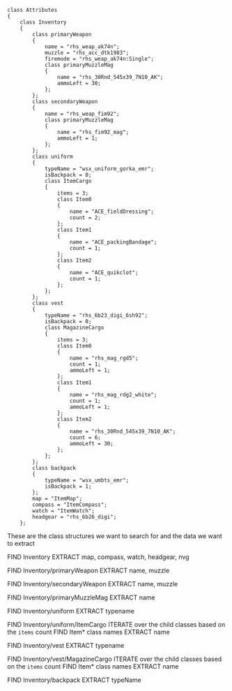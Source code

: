 ```
class Attributes
{
    class Inventory
    {
        class primaryWeapon
        {
            name = "rhs_weap_ak74n";
            muzzle = "rhs_acc_dtk1983";
            firemode = "rhs_weap_ak74n:Single";
            class primaryMuzzleMag
            {
                name = "rhs_30Rnd_545x39_7N10_AK";
                ammoLeft = 30;
            };
        };
        class secondaryWeapon
        {
            name = "rhs_weap_fim92";
            class primaryMuzzleMag
            {
                name = "rhs_fim92_mag";
                ammoLeft = 1;
            };
        };
        class uniform
        {
            typeName = "wsx_uniform_gorka_emr";
            isBackpack = 0;
            class ItemCargo
            {
                items = 3;
                class Item0
                {
                    name = "ACE_fieldDressing";
                    count = 2;
                };
                class Item1
                {
                    name = "ACE_packingBandage";
                    count = 1;
                };
                class Item2
                {
                    name = "ACE_quikclot";
                    count = 1;
                };
            };
        };
        class vest
        {
            typeName = "rhs_6b23_digi_6sh92";
            isBackpack = 0;
            class MagazineCargo
            {
                items = 3;
                class Item0
                {
                    name = "rhs_mag_rgd5";
                    count = 1;
                    ammoLeft = 1;
                };
                class Item1
                {
                    name = "rhs_mag_rdg2_white";
                    count = 1;
                    ammoLeft = 1;
                };
                class Item2
                {
                    name = "rhs_30Rnd_545x39_7N10_AK";
                    count = 6;
                    ammoLeft = 30;
                };
            };
        };
        class backpack
        {
            typeName = "wsx_umbts_emr";
            isBackpack = 1;
        };
        map = "ItemMap";
        compass = "ItemCompass";
        watch = "ItemWatch";
        headgear = "rhs_6b26_digi";
    };
```

These are the class structures we want to search for and the data we want to extract

FIND Inventory
EXTRACT map, compass, watch, headgear, nvg

FIND Inventory/primaryWeapon
EXTRACT name, muzzle

FIND Inventory/secondaryWeapon
EXTRACT name, muzzle

FIND Inventory/primaryMuzzleMag
EXTRACT name

FIND Inventory/uniform
EXTRACT typename

FIND Inventory/uniform/ItemCargo
ITERATE over the child classes based on the `items` count
FIND Item* class names
EXTRACT name

FIND Inventory/vest
EXTRACT typename

FIND Inventory/vest/MagazineCargo
ITERATE over the child classes based on the `items` count
FIND Item* class names
EXTRACT name

FIND Inventory/backpack
EXTRACT typeName

